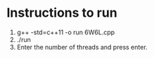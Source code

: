 # Instructions to run

1. g++ -std=c++11 -o run 6W6L.cpp
2. ./run
3. Enter the number of threads and press enter.
